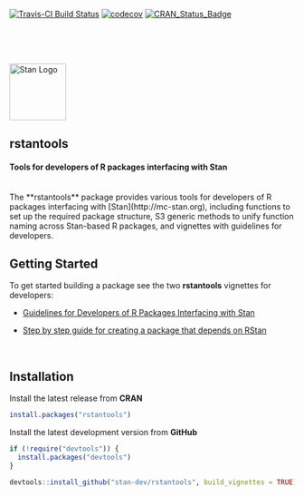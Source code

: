 [![Travis-CI Build Status](https://travis-ci.org/stan-dev/rstantools.svg?branch=master)](https://travis-ci.org/stan-dev/rstantools)
[![codecov](https://codecov.io/gh/stan-dev/rstantools/branch/master/graph/badge.svg)](https://codecov.io/gh/stan-dev/rstantools)
[![CRAN_Status_Badge](http://www.r-pkg.org/badges/version/rstantools?color=blue)](http://cran.r-project.org/web/packages/rstantools)

<br><br>

<div style="text-align:left">
<br>
<a href="http://mc-stan.org">
<img src="https://raw.githubusercontent.com/stan-dev/logos/master/logo.png" width=100 alt="Stan Logo"/> </a><h2><strong>rstantools</strong></h1>
<h4>Tools for developers of R packages interfacing with Stan</h4>
</div>

<br>
The **rstantools** package provides various tools for developers of R packages
interfacing with [Stan](http://mc-stan.org), including functions to set up the
required package structure, S3 generic methods to unify function naming across
Stan-based R packages, and vignettes with guidelines for developers.

## Getting Started

To get started building a package see the two __rstantools__ vignettes for
developers:

* [Guidelines for Developers of R Packages Interfacing with Stan](http://mc-stan.org/rstantools/articles/developer-guidelines.html)

* [Step by step guide for creating a package that depends on RStan](http://mc-stan.org/rstantools/articles/minimal-rstan-package.html)

<br>

## Installation

Install the latest release from **CRAN**

```r
install.packages("rstantools")
```

Install the latest development version from **GitHub**

```r
if (!require("devtools")) {
  install.packages("devtools")
}

devtools::install_github("stan-dev/rstantools", build_vignettes = TRUE)
```
